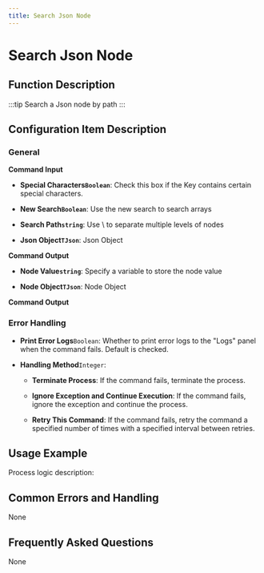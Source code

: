 ```yaml
---
title: Search Json Node
---
```


# Search Json Node

## Function Description

:::tip 
Search a Json node by path
:::

## Configuration Item Description

### General

**Command Input**

- **Special Characters`Boolean`**: Check this box if the Key contains certain special characters.

- **New Search`Boolean`**: Use the new search to search arrays

- **Search Path`string`**: Use \ to separate multiple levels of nodes

- **Json Object`TJson`**: Json Object


**Command Output**

- **Node Value`string`**: Specify a variable to store the node value

- **Node Object`TJson`**: Node Object


**Command Output**

### Error Handling

- **Print Error Logs**`Boolean`: Whether to print error logs to the "Logs" panel when the command fails. Default is checked. 

- **Handling Method**`Integer`:

    - **Terminate Process**: If the command fails, terminate the process.

    - **Ignore Exception and Continue Execution**: If the command fails, ignore the exception and continue the process.

    - **Retry This Command**: If the command fails, retry the command a specified number of times with a specified interval between retries.

## Usage Example

Process logic description:

## Common Errors and Handling

None

## Frequently Asked Questions

None

